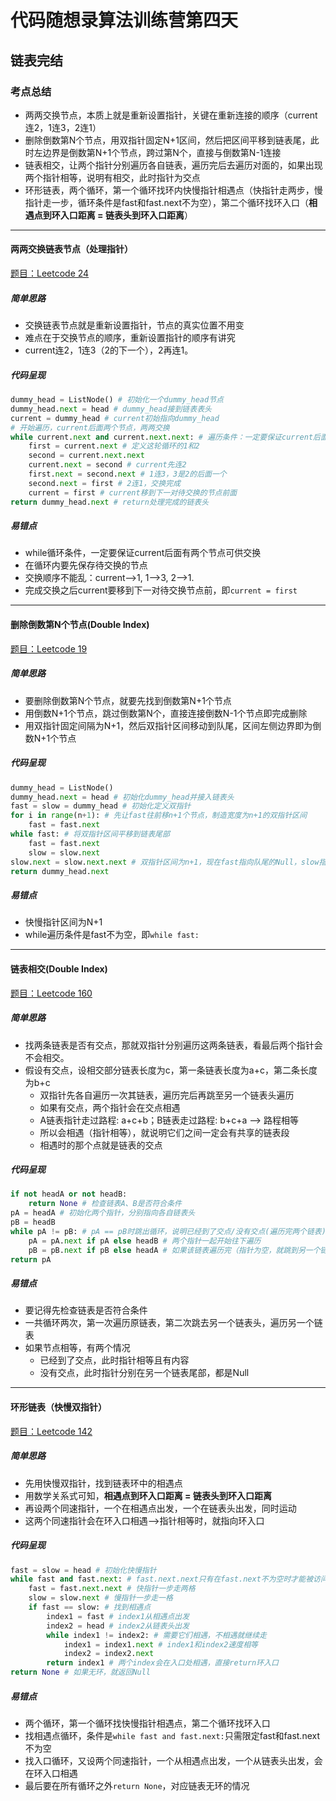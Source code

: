 # 代码随想录算法训练营第四天
## 链表完结
### 考点总结
- 两两交换节点，本质上就是重新设置指针，关键在重新连接的顺序（current连2，1连3，2连1）
- 删除倒数第N个节点，用双指针固定N+1区间，然后把区间平移到链表尾，此时左边界是倒数第N+1个节点，跨过第N个，直接与倒数第N-1连接
- 链表相交，让两个指针分别遍历各自链表，遍历完后去遍历对面的，如果出现两个指针相等，说明有相交，此时指针为交点
- 环形链表，两个循环，第一个循环找环内快慢指针相遇点（快指针走两步，慢指针走一步，循环条件是fast和fast.next不为空），第二个循环找环入口（**相遇点到环入口距离 = 链表头到环入口距离**）

---

#### 两两交换链表节点（处理指针）
[题目：Leetcode 24](https://leetcode.com/problems/swap-nodes-in-pairs)
##### 简单思路
- 交换链表节点就是重新设置指针，节点的真实位置不用变
- 难点在于交换节点的顺序，重新设置指针的顺序有讲究
- current连2，1连3（2的下一个），2再连1。
##### 代码呈现
```python
dummy_head = ListNode() # 初始化一个dummy_head节点
dummy_head.next = head # dummy_head接到链表表头
current = dummy_head # current初始指向dummy_head
# 开始遍历，current后面两个节点，两两交换
while current.next and current.next.next: # 遍历条件：一定要保证current后面有两个节点可供交换
	first = current.next # 定义这轮循环的1和2
	second = current.next.next
	current.next = second # current先连2
	first.next = second.next # 1连3，3是2的后面一个
	second.next = first # 2连1，交换完成
	current = first # current移到下一对待交换的节点前面
return dummy_head.next # return处理完成的链表头
```
##### 易错点
- while循环条件，一定要保证current后面有两个节点可供交换
- 在循环内要先保存待交换的节点
- 交换顺序不能乱：current-->1, 1-->3, 2-->1.
- 完成交换之后current要移到下一对待交换节点前，即`current = first`

---

#### 删除倒数第N个节点(Double Index)
[题目：Leetcode 19](https://leetcode.com/problems/remove-nth-node-from-end-of-list)
##### 简单思路
- 要删除倒数第N个节点，就要先找到倒数第N+1个节点
- 用倒数N+1个节点，跳过倒数第N个，直接连接倒数N-1个节点即完成删除
- 用双指针固定间隔为N+1，然后双指针区间移动到队尾，区间左侧边界即为倒数N+1个节点
##### 代码呈现
```python
dummy_head = ListNode()
dummy_head.next = head # 初始化dummy_head并接入链表头
fast = slow = dummy_head # 初始化定义双指针
for i in range(n+1): # 先让fast往前移n+1个节点，制造宽度为n+1的双指针区间
	fast = fast.next 
while fast: # 将双指针区间平移到链表尾部
	fast = fast.next
	slow = slow.next
slow.next = slow.next.next # 双指针区间为n+1，现在fast指向队尾的Null，slow指向倒数前N+1个节点
return dummy_head.next
```
##### 易错点
- 快慢指针区间为N+1
- while遍历条件是fast不为空，即`while fast:`

---

#### 链表相交(Double Index)
[题目：Leetcode 160](https://leetcode.com/problems/intersection-of-two-linked-lists)
##### 简单思路
- 找两条链表是否有交点，那就双指针分别遍历这两条链表，看最后两个指针会不会相交。
- 假设有交点，设相交部分链表长度为c，第一条链表长度为a+c，第二条长度为b+c
	- 双指针先各自遍历一次其链表，遍历完后再跳至另一个链表头遍历
	- 如果有交点，两个指针会在交点相遇
	- A链表指针走过路程: a+c+b；B链表走过路程: b+c+a --> 路程相等
	- 所以会相遇（指针相等），就说明它们之间一定会有共享的链表段
	- 相遇时的那个点就是链表的交点
##### 代码呈现
```python
if not headA or not headB:
	return None # 检查链表A、B是否符合条件
pA = headA # 初始化两个指针，分别指向各自链表头
pB = headB
while pA != pB: # pA == pB时跳出循环，说明已经到了交点/没有交点(遍历完两个链表)
	pA = pA.next if pA else headB # 两个指针一起开始往下遍历
	pB = pB.next if pB else headA # 如果该链表遍历完（指针为空，就跳到另一个链表头遍历）
return pA
```
##### 易错点
- 要记得先检查链表是否符合条件
- 一共循环两次，第一次遍历原链表，第二次跳去另一个链表头，遍历另一个链表
- 如果节点相等，有两个情况
	- 已经到了交点，此时指针相等且有内容
	- 没有交点，此时指针分别在另一个链表尾部，都是Null

---

#### 环形链表（快慢双指针）
[题目：Leetcode 142](https://leetcode.com/problems/linked-list-cycle-ii)
##### 简单思路
- 先用快慢双指针，找到链表环中的相遇点
- 用数学关系式可知，**相遇点到环入口距离 = 链表头到环入口距离**
- 再设两个同速指针，一个在相遇点出发，一个在链表头出发，同时运动
- 这两个同速指针会在环入口相遇-->指针相等时，就指向环入口
##### 代码呈现
```python
fast = slow = head # 初始化快慢指针
while fast and fast.next: # fast.next.next只有在fast.next不为空时才能被访问，因此只需检查到fast.next
	fast = fast.next.next # 快指针一步走两格
	slow = slow.next # 慢指针一步走一格
	if fast == slow: # 找到相遇点
		index1 = fast # index1从相遇点出发
		index2 = head # index2从链表头出发
		while index1 != index2: # 需要它们相遇，不相遇就继续走
			index1 = index1.next # index1和index2速度相等
			index2 = index2.next
		return index1 # 两个index会在入口处相遇，直接return环入口
return None # 如果无环，就返回Null
```
##### 易错点
- 两个循环，第一个循环找快慢指针相遇点，第二个循环找环入口
- 找相遇点循环，条件是`while fast and fast.next:`只需限定fast和fast.next不为空
- 找入口循环，又设两个同速指针，一个从相遇点出发，一个从链表头出发，会在环入口相遇
- 最后要在所有循环之外`return None`，对应链表无环的情况
